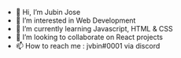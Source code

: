 - 👋 Hi, I’m Jubin Jose
- 👀 I’m interested in Web Development
- 🌱 I’m currently learning Javascript, HTML & CSS
- 💞️ I’m looking to collaborate on React projects
- 📫 How to reach me : jvbin#0001 via discord

<!---
jvbin/jvbin is a ✨ special ✨ repository because its `README.md` (this file) appears on your GitHub profile.
You can click the Preview link to take a look at your changes.
--->
